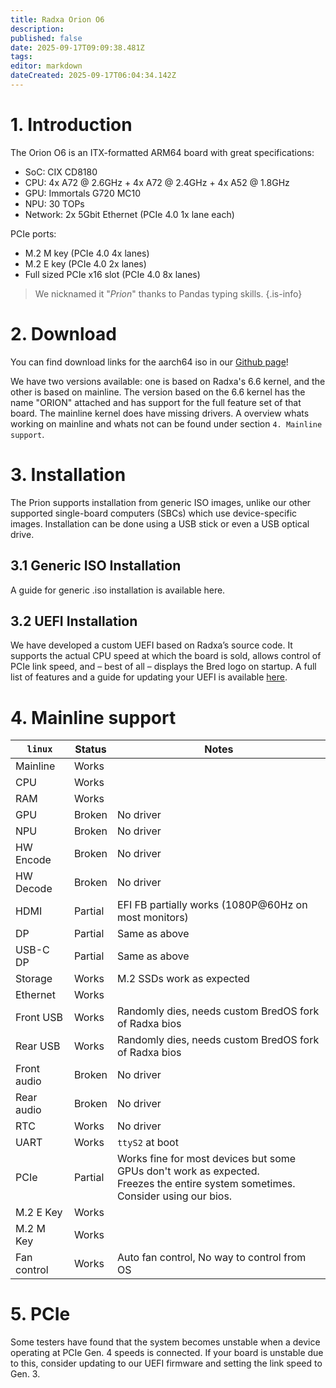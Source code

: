 ```yaml
---
title: Radxa Orion O6
description: 
published: false
date: 2025-09-17T09:09:38.481Z
tags: 
editor: markdown
dateCreated: 2025-09-17T06:04:34.142Z
---
```


# 1. Introduction
The Orion O6 is an ITX-formatted ARM64 board with great specifications:
- SoC: CIX CD8180
- CPU: 4x A72 @ 2.6GHz + 4x A72 @ 2.4GHz + 4x A52 @ 1.8GHz
- GPU: Immortals G720 MC10
- NPU: 30 TOPs
- Network: 2x 5Gbit Ethernet (PCIe 4.0 1x lane each)

PCIe ports:
- M.2 M key (PCIe 4.0 4x lanes)
- M.2 E key (PCIe 4.0 2x lanes)
- Full sized PCIe x16 slot (PCIe 4.0 8x lanes)

> We nicknamed it "*Prion*" thanks to Pandas typing skills.
{.is-info}


# 2. Download
You can find download links for the aarch64 iso in our [Github page](https://github.com/BredOS/bredos-iso/releases/latest)!

We have two versions available: one is based on Radxa's 6.6 kernel, and the other is based on mainline. 
The version based on the 6.6 kernel has the name "ORION" attached and has support for the full feature set of that board. 
The mainline kernel does have missing drivers. A overview whats working on mainline and whats not can be found under section `4. Mainline support`.

# 3. Installation 

The Prion supports installation from generic ISO images, unlike our other supported single-board computers (SBCs) which use device-specific images. Installation can be done using a USB stick or even a USB optical drive. 
## 3.1 Generic ISO Installation 

A guide for generic .iso installation is available here. 
## 3.2 UEFI Installation 

We have developed a custom UEFI based on Radxa’s source code. It supports the actual CPU speed at which the board is sold, allows control of PCIe link speed, and – best of all – displays the Bred logo on startup. A full list of features and a guide for updating your UEFI is available [here](/en/radxa-orion-o6/prion-uefi-installation). 

# 4. Mainline support
|   `linux`    | Status      |  Notes |
|--------------|-------------|--------|
| Mainline     | Works    | |
| CPU          | Works    | |
| RAM          | Works    | |
| GPU          | Broken   | No driver|
| NPU          | Broken   | No driver|
| HW Encode    | Broken   | No driver|
| HW Decode    | Broken   | No driver|
| HDMI         | Partial  | EFI FB partially works (1080P@60Hz on most monitors) |
| DP           | Partial  | Same as above |
| USB-C DP     | Partial  | Same as above |
| Storage      | Works    | M.2 SSDs work as expected |
| Ethernet     | Works    | |
| Front USB    | Works    | Randomly dies, needs custom BredOS fork of Radxa bios|
| Rear USB     | Works    | Randomly dies, needs custom BredOS fork of Radxa bios|
| Front audio  | Broken   | No driver|
| Rear audio   | Broken   | No driver|
| RTC          | Works    | No driver|
| UART         | Works    | `ttyS2` at boot|
| PCIe         | Partial  | Works fine for most devices but some GPUs don't work as expected. <br> Freezes the entire system sometimes. Consider using our bios.|
| M.2 E Key    | Works    | |
| M.2 M Key    | Works    | |
| Fan control  | Works    | Auto fan control, No way to control from OS |

# 5. PCIe
Some testers have found that the system becomes unstable when a device operating at PCIe Gen. 4 speeds is connected. If your board is unstable due to this, consider updating to our UEFI firmware and setting the link speed to Gen. 3.